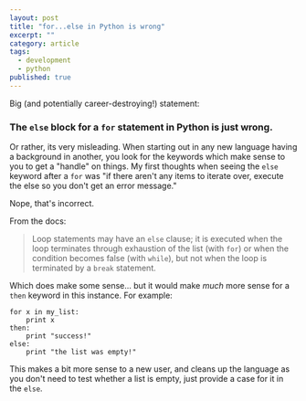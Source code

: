 ```yaml
---
layout: post
title: "for...else in Python is wrong"
excerpt: ""
category: article
tags:
  - development
  - python
published: true
---
```


Big (and potentially career-destroying!) statement:
### The `else` block for a `for` statement in Python is just wrong.

Or rather, its very misleading. When starting out in any new language having a
background in another, you look for the keywords which make sense to you to get
a "handle" on things. My first thoughts when seeing the `else` keyword
after a `for` was "if there aren't any items to iterate over, execute
the else so you don't get an error message."

Nope, that's incorrect.

From the docs:

> Loop statements may have an `else` clause; it is executed when the loop terminates
> through exhaustion of the list (with `for`) or when the condition becomes false
> (with `while`), but not when the loop is terminated by a `break` statement.

Which does make some sense... but it would make _much_ more sense for a `then` keyword in
this instance. For example:


    for x in my_list:
        print x
    then:
        print "success!"
    else:
        print "the list was empty!"

This makes a bit more sense to a new user, and cleans up the language as you don't need to test whether a
list is empty, just provide a case for it in the `else`.
